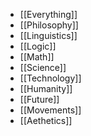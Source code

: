 - [[Everything]]
- [[Philosophy]] 
- [[Linguistics]]
- [[Logic]]
- [[Math]]
- [[Science]]
- [[Technology]]
- [[Humanity]]
- [[Future]]
- [[Movements]]
- [[Aethetics]]